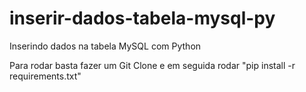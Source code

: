 # inserir-dados-tabela-mysql-py

Inserindo dados na tabela MySQL com Python


Para rodar basta fazer um Git Clone e em seguida rodar "pip install -r requirements.txt"

